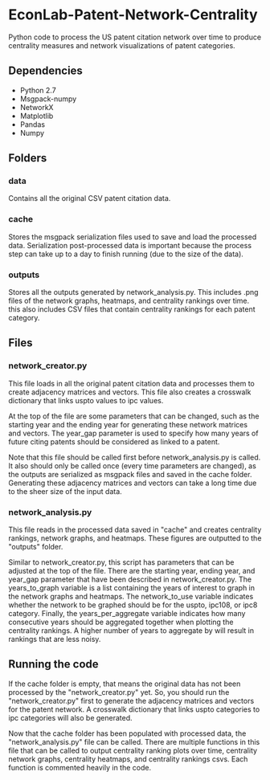 # EconLab-Patent-Network-Centrality
Python code to process the US patent citation network over time to produce centrality measures and network visualizations of patent categories.

## Dependencies
* Python 2.7
* Msgpack-numpy
* NetworkX
* Matplotlib
* Pandas
* Numpy

## Folders

### data
Contains all the original CSV patent citation data.

### cache
Stores the msgpack serialization files used to save and load the processed data. Serialization post-processed data is important because the process step can take up to a day to finish running (due to the size of the data).

### outputs
Stores all the outputs generated by network_analysis.py. This includes .png files of the network graphs, heatmaps, and centrality rankings over time. this also includes CSV files that contain centrality rankings for each patent category.

## Files

### network_creator.py
This file loads in all the original patent citation data and processes them to create adjacency matrices and vectors. This file also creates a crosswalk dictionary that links uspto values to ipc values.

At the top of the file are some parameters that can be changed, such as the starting year and the ending year for generating these network matrices and vectors. The year_gap parameter is used to specify how many years of future citing patents should be considered as linked to a patent. 

Note that this file should be called first before network_analysis.py is called. It also should only be called once (every time parameters are changed), as the outputs are serialized as msgpack files and saved in the cache folder. Generating these adjacency matrices and vectors can take a long time due to the sheer size of the input data.

### network_analysis.py
This file reads in the processed data saved in "cache" and creates centrality rankings, network graphs, and heatmaps. These figures are outputted to the "outputs" folder.

Similar to network_creator.py, this script has parameters that can be adjusted at the top of the file. There are the starting year, ending year, and year_gap parameter that have been described in network_creator.py. The years_to_graph variable is a list containing the years of interest to graph in the network graphs and heatmaps. The network_to_use variable indicates whether the network to be graphed should be for the uspto, ipc108, or ipc8 category. Finally, the years_per_aggregate variable indicates how many consecutive years should be aggregated together when plotting the centrality rankings. A higher number of years to aggregate by will result in rankings that are less noisy.

## Running the code
If the cache folder is empty, that means the original data has not been processed by the "network_creator.py" yet. So, you should run the "network_creator.py" first to generate the adjacency matrices and vectors for the patent network. A crosswalk dictionary that links uspto categories to ipc categories will also be generated.

Now that the cache folder has been populated with processed data, the "network_analysis.py" file can be called. There are multiple functions in this file that can be called to output centrality ranking plots over time, centrality network graphs, centrality heatmaps, and centrality rankings csvs. Each function is commented heavily in the code.
